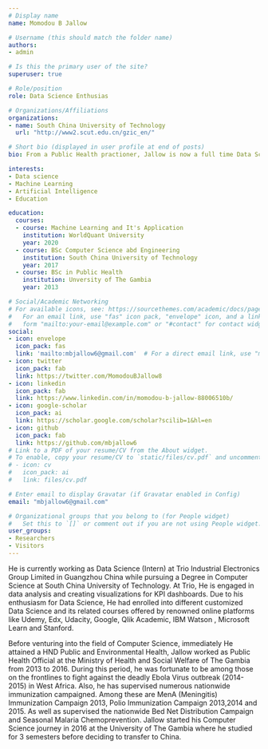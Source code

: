 ```yaml
---
# Display name
name: Momodou B Jallow

# Username (this should match the folder name)
authors:
- admin

# Is this the primary user of the site?
superuser: true

# Role/position
role: Data Science Enthusias

# Organizations/Affiliations
organizations:
- name: South China University of Technology
  url: "http://www2.scut.edu.cn/gzic_en/"

# Short bio (displayed in user profile at end of posts)
bio: From a Public Health practioner, Jallow is now a full time Data Science enthusias and passionate about impacting change in his community and Africa.

interests:
- Data science
- Machine Learning
- Artificial Intelligence
- Education 

education:
  courses:
  - course: Machine Learning and It's Application
    institution: WorldQuant University
    year: 2020
  - course: BSc Computer Science abd Engineering
    institution: South China University of Technology
    year: 2017
  - course: BSc in Public Health
    institution: Unversity of The Gambia 
    year: 2013

# Social/Academic Networking
# For available icons, see: https://sourcethemes.com/academic/docs/page-builder/#icons
#   For an email link, use "fas" icon pack, "envelope" icon, and a link in the
#   form "mailto:your-email@example.com" or "#contact" for contact widget.
social:
- icon: envelope
  icon_pack: fas
  link: 'mailto:mbjallow6@gmail.com'  # For a direct email link, use "mailto:test@example.org".
- icon: twitter
  icon_pack: fab
  link: https://twitter.com/MomodouBJallow8
- icon: linkedin
  icon_pack: fab
  link: https://www.linkedin.com/in/momodou-b-jallow-88006510b/
- icon: google-scholar
  icon_pack: ai
  link: https://scholar.google.com/scholar?scilib=1&hl=en
- icon: github
  icon_pack: fab
  link: https://github.com/mbjallow6
# Link to a PDF of your resume/CV from the About widget.
# To enable, copy your resume/CV to `static/files/cv.pdf` and uncomment the lines below.
# - icon: cv
#   icon_pack: ai
#   link: files/cv.pdf

# Enter email to display Gravatar (if Gravatar enabled in Config)
email: "mbjallow6@gmail.com"

# Organizational groups that you belong to (for People widget)
#   Set this to `[]` or comment out if you are not using People widget.
user_groups:
- Researchers
- Visitors
---
```


He is currently working as Data Science (Intern) at Trio Industrial Electronics Group Limited in Guangzhou China while pursuing a Degree in Computer Science at South China University of Technology. At Trio, He is engaged in data analysis and creating visualizations for KPI dashboards. Due to his enthusiasm for Data Science, He had enrolled into different customized Data Science and its related courses offered by renowned online platforms like Udemy, Edx, Udacity, Google, Qlik Academic, IBM Watson , Microsoft Learn and Stanford.

Before venturing into the field of Computer Science, immediately He attained a HND Public and Environmental Health, Jallow worked as Public Health Official at the Ministry of Health and Social Welfare of The Gambia from 2013 to 2016. During this period, he was fortunate to be among those on the frontlines to fight against the deadly Ebola Virus outbreak (2014-2015) in West Africa. Also, he has supervised numerous nationwide immunization campaigned. Among these are MenA  (Meningitis) Immunization Campaign 2013, Polio Immunization Campaign 2013,2014 and 2015. As well as supervised the nationwide Bed Net Distribution Campaign and Seasonal Malaria Chemoprevention. 
Jallow started his Computer Science journey in 2016 at the University of The Gambia where he studied for 3 semesters before deciding to transfer to China.



